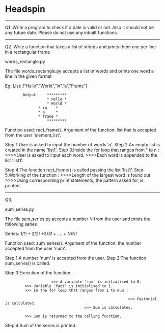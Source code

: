 # Headspin
----------------------------------------------------------------------------------------------------------------------------------------

Q1.  Write a program to check if a date is valid or not. Also it should not be any future date. Please do not use any inbuilt functions.












----------------------------------------------------------------------------------------------------------------------------------------

Q2.  Write a function that takes a list of strings and prints them one per line in a rectangular frame

words_rectangle.py

The file words_rectangle.py accepts a list of words and prints one word a line in the given format

 Eg:  List: [“Hello”,”World”,”in”,”a”,”Frame”]
 
           
            Output:    *********
                       * Hello *
                       * World *
	               * in    *
	               * a     *
	               * frame *
                       *********
                
		
Function used: rect_frame().
Argument of the function: list that is accepted from the user 'element_list'.

Step 1.User is asked to input the number of words 'n'.
Step 2.An empty list is created in the name 'list1'.
Step 3.Inside the for loop that ranges from 1 to n :
                                                   >>>>User is asked to input each word.
                                                   >>>>Each word is appended to the list 'list1'.
                                               
Step 4.The function rect_frame() is called passing the list 'list1'.
Step 5.Working of the function :
                               >>>>Length of the largest word is found out.
                               >>>>Using corresponding print statements, the pattern asked for, is printed.
                       
                       
                       
                       
                       
                       
                       
                       
                       
                       
                       
                       
                       
                       
----------------------------------------------------------------------------------------------------------------------------------------                       
Q3.

sum_series.py

The file sum_series.py accepts a number N from the user and prints the following series

Series: 1/1! + 2/2! +3/3! + …. + N/N!

Function used: sum_series().
Argument of the function: the number accepted from the user 'num'.

Step 1.A number 'num' is accepted from the user.
Step 2.The function sum_series() is called.

Step 3.Execution of the function:

                         >>> A variable 'sum' is initialised to 0.
			 >>> Variable 'fact' is initialised to 1.
			 >>> In the for loop that ranges from 1 to num :
			 
			                                                >>> Factorial is calculated.
								        >>> Sum is calculated.
								     
			 >>> Sum is returned to the calling function.
			 
Step 4.Sum of the series is printed.

    
   
    
    
    
    
    
    
    
    
    
    
    
    
    
    
    
    
    
    
    
    
    
    
    
    
    
    
    
    
    
